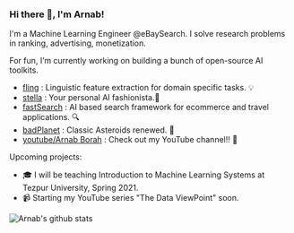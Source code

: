 ### Hi there 👋, I'm Arnab!

I'm a Machine Learning Engineer @eBaySearch. I solve research problems in ranking, advertising, monetization.   

For fun, I’m currently working on building a bunch of open-source AI toolkits.
- [fling](https://github.com/fastboardAI/fling) : Linguistic feature extraction for domain specific tasks. 💡 
- [stella](https://github.com/fastboardAI/stella) : Your personal AI fashionista.👩 
- [fastSearch](https://github.com/fastboardAI/fastSearch) : AI based search framework for ecommerce and travel applications. 🔍
- [badPlanet](https://github.com/arnab64/badPlanetKivy) : Classic Asteroids renewed. 🚀
- [youtube/Arnab Borah](https://www.youtube.com/channel/UCXxrnwUzKOLqF-0SaqF4zfw/videos?view_as=subscriber) : Check out my YouTube channel!! 🎥


Upcoming projects:
- 🎓 I will be teaching Introduction to Machine Learning Systems at Tezpur University, Spring 2021.
- 📹 Starting my YouTube series "The Data ViewPoint" soon.

![Arnab's github stats](https://github-readme-stats.vercel.app/api?username=arnab64&show_icons=true&hide_border=true) 
